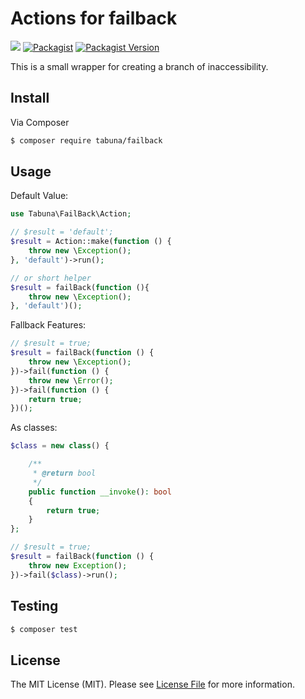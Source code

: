 # Actions for failback



<a href="https://travis-ci.org/tabuna/failback/"><img src="https://travis-ci.org/tabuna/failback.svg?branch=master"></a>
<a href="https://packagist.org/packages/tabuna/failback"><img alt="Packagist" src="https://img.shields.io/packagist/dt/tabuna/failback.svg"></a>
<a href="https://packagist.org/packages/tabuna/failback"><img alt="Packagist Version" src="https://img.shields.io/packagist/v/tabuna/failback.svg"></a>


This is a small wrapper for creating a branch of inaccessibility. 

## Install

Via Composer

``` bash
$ composer require tabuna/failback
```

## Usage


Default Value:
```php
use Tabuna\FailBack\Action;

// $result = 'default';
$result = Action::make(function () {
    throw new \Exception();
}, 'default')->run();

// or short helper
$result = failBack(function (){
    throw new \Exception();
}, 'default')();
```

Fallback Features:
```php
// $result = true;
$result = failBack(function () {
    throw new \Exception();
})->fail(function () {
    throw new \Error();
})->fail(function () {
    return true;
})();
```


As classes:
```php
$class = new class() {

    /**
     * @return bool
     */
    public function __invoke(): bool
    {
        return true;
    }
};

// $result = true;
$result = failBack(function () {
    throw new Exception();
})->fail($class)->run();
```

## Testing

``` bash
$ composer test
```

## License

The MIT License (MIT). Please see [License File](LICENSE.md) for more information.
